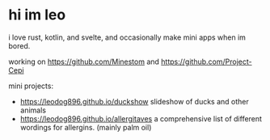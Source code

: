 # hi im leo

i love rust, kotlin, and svelte, and occasionally make mini apps when im bored.

working on https://github.com/Minestom and https://github.com/Project-Cepi

mini projects:
- https://leodog896.github.io/duckshow slideshow of ducks and other animals
- https://leodog896.github.io/allergitaves a comprehensive list of different wordings for allergins. (mainly palm oil) 
